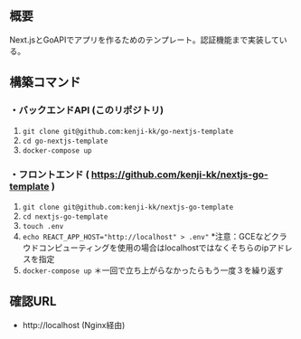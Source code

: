 ## 概要
Next.jsとGoAPIでアプリを作るためのテンプレート。認証機能まで実装している。

## 構築コマンド
### ・バックエンドAPI (このリポジトリ)
1. `git clone git@github.com:kenji-kk/go-nextjs-template`
2. `cd go-nextjs-template`
3. `docker-compose up`
### ・フロントエンド ( https://github.com/kenji-kk/nextjs-go-template )
1. `git clone git@github.com:kenji-kk/nextjs-go-template`
2. `cd nextjs-go-template`
3. `touch .env`
4. `echo REACT_APP_HOST="http://localhost" > .env"` *注意：GCEなどクラウドコンピューティングを使用の場合はlocalhostではなくそちらのipアドレスを指定
5. `docker-compose up`
＊一回で立ち上がらなかったらもう一度３を繰り返す


## 確認URL
- http://localhost (Nginx経由)
